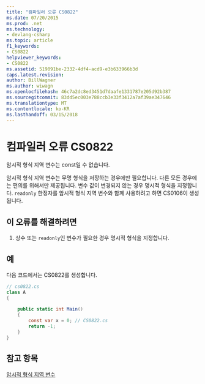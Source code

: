 ```yaml
---
title: "컴파일러 오류 CS0822"
ms.date: 07/20/2015
ms.prod: .net
ms.technology:
- devlang-csharp
ms.topic: article
f1_keywords:
- CS0822
helpviewer_keywords:
- CS0822
ms.assetid: 519091be-2332-4df4-acd9-e3b633966b3d
caps.latest.revision: 
author: BillWagner
ms.author: wiwagn
ms.openlocfilehash: 46c7a2dc8ed3451d7daafe1331787e205d92b387
ms.sourcegitcommit: 83dd5ec003e788ccb3e33f3412a7af39ae347646
ms.translationtype: MT
ms.contentlocale: ko-KR
ms.lasthandoff: 03/15/2018
---
```

# <a name="compiler-error-cs0822"></a>컴파일러 오류 CS0822
암시적 형식 지역 변수는 const일 수 없습니다.  
  
 암시적 형식 지역 변수는 무명 형식을 저장하는 경우에만 필요합니다. 다른 모든 경우에는 편의를 위해서만 제공됩니다. 변수 값이 변경되지 않는 경우 명시적 형식을 지정합니다. `readonly` 한정자를 암시적 형식 지역 변수와 함께 사용하려고 하면 CS0106이 생성됩니다.  
  
## <a name="to-correct-this-error"></a>이 오류를 해결하려면  
  
1.  상수 또는 `readonly`인 변수가 필요한 경우 명시적 형식을 지정합니다.  
  
## <a name="example"></a>예  
 다음 코드에서는 CS0822를 생성합니다.  
  
```csharp  
// cs0822.cs  
class A  
{  
  
    public static int Main()  
    {  
        const var x = 0; // CS0822.cs  
        return -1;  
    }  
}  
```  
  
## <a name="see-also"></a>참고 항목  
 [암시적 형식 지역 변수](../../csharp/programming-guide/classes-and-structs/implicitly-typed-local-variables.md)
